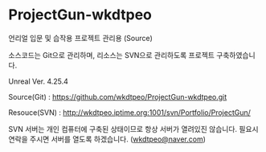 # ProjectGun-wkdtpeo
언리얼 입문 및 습작용 프로젝트 관리용 (Source)

소스코드는 Git으로 관리하며, 리소스는 SVN으로 관리하도록 프로젝트 구축하였습니다.

Unreal Ver. 4.25.4

Source(Git) : https://github.com/wkdtpeo/ProjectGun-wkdtpeo.git

Resouce(SVN) : http://wkdtpeo.iptime.org:1001/svn/Portfolio/ProjectGun/

SVN 서버는 개인 컴퓨터에 구축된 상태이므로 항상 서버가 열려있진 않습니다.
필요시 연락을 주시면 서버를 열도록 하겠습니다. (wkdtpeo@naver.com)
